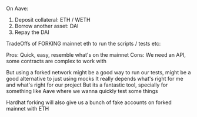On Aave: 

1. Deposit collateral: ETH / WETH
2. Borrow another asset: DAI
3. Repay the DAI






TradeOffs of FORKING mainnet eth to run the scripts / tests etc:

Pros: Quick, easy, resemble what's on the mainnet
Cons: We need an API, some contracts are complex to work with

But using a forked network might be a good way to run our tests, might be a good alternative to just using mocks
It really depends what's right for me and what's right for our project
But its a fantastic tool, specially for something like Aave where we wanna quickly test some things

Hardhat forking will also give us a bunch of fake accounts on forked mainnet with ETH